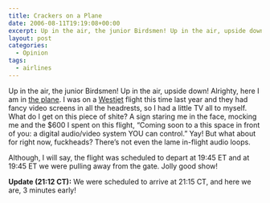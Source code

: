 ```yaml
---
title: Crackers on a Plane
date: 2006-08-11T19:19:08+00:00
excerpt: Up in the air, the junior Birdsmen! Up in the air, upside down! Alrighty, here I am in the plane. I was on a Westjet
layout: post
categories:
  - Opinion
tags:
  - airlines
---
```

Up in the air, the junior Birdsmen! Up in the air, upside down! Alrighty, here I am in [the plane](http://www.aircanada.com/en/about/fleet/crj705.html). I was on a [Westjet](http://www.westjet.com/) flight this time last year and they had fancy video screens in all the headrests, so I had a little TV all to myself. What do I get on this piece of shite? A sign staring me in the face, mocking me and the $600 I spent on this flight, &#8220;Coming soon to a this space in front of you: a digital audio/video system YOU can control.&#8221; Yay! But what about for right now, fuckheads? There&#8217;s not even the lame in-flight audio loops.

Although, I will say, the flight was scheduled to depart at 19:45 ET and at 19:45 ET we were pulling away from the gate. Jolly good show!

**Update (21:12 CT):** We were scheduled to arrive at 21:15 CT, and here we are, 3 minutes early!